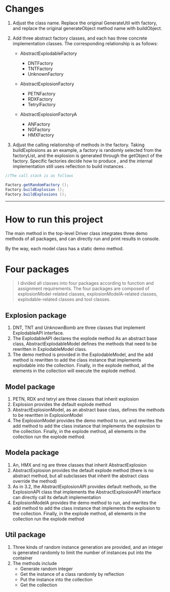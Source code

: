 # Changes

1. Adjust the class name. Replace the original GenerateUtil with factory, and replace the original generateObject method name with buildObject.

2. Add three abstract factory classes, and each has three concrete implementation classes. The corresponding relationship is as follows:

   - AbstractExplodableFactory
     - DNTFactory
     - TNTFactory
     - UnknownFactory
   - AbstractExplosionFactory
     - PETNFactory
     - RDXFactory
     - TetrylFactory

   - AbstractExplosionFactoryA
     - ANFactory
     - NGFactory
     - HMXFactory

3. Adjust the calling relationship of methods in the factory. Taking buildExplosions as an example, a factory is randomly selected from the factoryList, and the explosion is generated through the getObject of the factory. Specific factories decide how to produce
, and the internal implementation still uses reflection to build instances .

```Java
//The call stack is as follows

Factory.getRandomFactory ();
Factory.buildExplosion ();
Factory.buildExplosions ();
```

---
# How to run this project

The main method in the top-level Driver class integrates three demo methods of all packages, and can directly run and print results in console.

By the way, each model class has a static demo method.

# Four packages 

> I divided all classes into four packages according to function and assignment requirements. The four packages are composed of explosionModel-related classes, explosionModelA-related classes, explodable-related classes and tool classes. 

## Explosion package

1. DNT, TNT and UnknownBomb are three classes that implement ExplodableAPI interface.
2. The ExplodableAPI declares the explode method
   As an abstract base class, AbstractExplodableModel defines the methods that need to be rewritten in ExplodableModel class.
3. The demo method is provided in the ExplodableModel, and the add method is rewritten to add the class instance that implements explodable into the collection. Finally, in the explode method, all the elements in the collection will execute the explode method.

## Model package

1. PETN, RDX and tetryl are three classes that inherit explosion
2. Explosion provides the default explode method
3. AbstractExplosionModel, as an abstract base class, defines the methods to be rewritten in ExplosionModel
4. The ExplosionModel provides the demo method to run, and rewrites the add method to add the class instance that implements the explosion to the collection. Finally, in the explode method, all elements in the collection run the explode method.

## Modela package

1. An, HMX and ng are three classes that inherit AbstractExplosion
2. AbstractExplosion provides the default explode method (there is no abstract method, but all subclasses that inherit the abstract class override the method)
3. As in 3.2, the AbstractExplosionAPI provides default methods, so the ExplosionAPI class that implements the AbstractExplosionAPI interface can directly call its default implementation
4. ExplosionModelA provides the demo method to run, and rewrites the add method to add the class instance that implements the explosion to the collection. Finally, in the explode method, all elements in the collection run the explode method

## Util package

1. Three kinds of random instance generation are provided, and an integer is generated randomly to limit the number of instances put into the container
2. The methods include
   - Generate random integer
   - Get the instance of a class randomly by reflection
   - Put the instance into the collection
   - Get the collection
